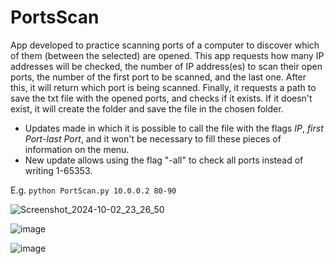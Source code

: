 # PortsScan
App developed to practice scanning ports of a computer to discover which of them (between the selected) are opened.
This app requests how many IP addresses will be checked, the number of IP address(es) to scan their open ports, the number of the first port to be scanned, and the last one. After this, it will return which port is being scanned. Finally, it requests a path to save the txt file with the opened ports, and checks if it exists. If it doesn't exist, it will create the folder and save the file in the chosen folder.

- Updates made in which it is possible to call the file with the flags *IP*, *first Port*-*last Port*, and it won't be necessary to fill these pieces of information on the menu.
- New update allows using the flag "-all" to check all ports instead of writing 1-65353.

    
 E.g. `python PortScan.py 10.0.0.2 80-90`

![Screenshot_2024-10-02_23_26_50](https://github.com/user-attachments/assets/0e730884-c134-41ef-afde-db2837f6bb21)


![image](https://github.com/Marcelofcdantas/PortsScan/assets/65692996/ba2aa6a2-714e-4a4a-8a49-109aa7a2945c)


![image](https://github.com/Marcelofcdantas/PortsScan/assets/65692996/bb32a127-f34c-4aa7-bbf3-cc73e5555d3c)

